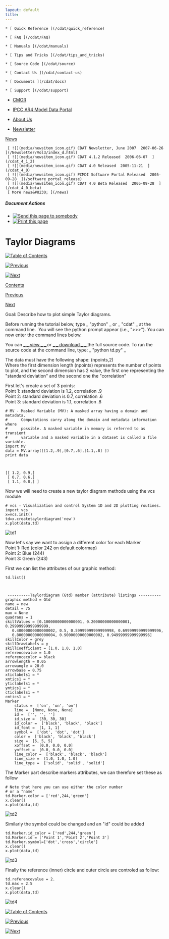```yaml
---
layout: default
title: 
---
```



    * [ Quick Reference ](/cdat/quick_reference)

    * [ FAQ ](/cdat/FAQ)

    * [ Manuals ](/cdat/manuals)

    * [ Tips and Tricks ](/cdat/tips_and_tricks)

    * [ Source Code ](/cdat/source)

    * [ Contact Us ](/cdat/contact-us)

    * [ Documents ](/cdat/docs)

    * [ Support ](/cdat/support)

  * [ CMOR ](/cmor)

  * [ IPCC AR4 Model Data Portal ](/esg_data_portal)

  * [ About Us ](/about)

  * [ Newsletter ](/Newsletter)

[ News ](/news)

     [ ![](media/newsitem_icon.gif) CDAT Newsletter, June 2007  2007-06-26  ](/Newsletter/Vol3/index_d.html)
     [ ![](media/newsitem_icon.gif) CDAT 4.1.2 Released  2006-06-07  ](/cdat_4_1_2)
     [ ![](media/newsitem_icon.gif) CDAT 4.0 Released  2005-11-21  ](/cdat_4_0)
     [ ![](media/newsitem_icon.gif) PCMDI Software Portal Released  2005-09-28  ](/software_portal_release)
     [ ![](media/newsitem_icon.gif) CDAT 4.0 Beta Released  2005-09-28  ](/cdat_4_0_beta)
     [ More news&#8230; ](/news)

#####  Document Actions

  * [ ![Send this page to somebody](media/mail_icon.gif) ](/cdat/tutorials/cdatbasics/plotting-basics/taylordiag/sendto_form)
  * [ ![Print this page](media/print_icon.gif) ](/this.print\(\))

#  Taylor Diagrams

[ ![Table of Contents](media/arrow-up) ](/)

[ ![Previous](media/arrow-left) ](/modifying-scatter-plot)

[ ![Next](media/arrow-right) ](/modifying-continents-plot)

[ Contents ](/)

[ Previous ](/modifying-scatter-plot)

[ Next ](/modifying-continents-plot)

 Goal:  Describe how to plot simple Taylor diagrams.   

Before running the tutorial below, type _ "python" _ or _ "cdat" _ at the
command line.&#160; You will see the python prompt appear (i.e., ">>>"). You can
now enter the command lines below.  

You can [ _ _  view  _ _ ](/../files/Taylor%20Plot) or [ _ _  download
 _ _ ](/../files/td.py) the full source code. To run the source code at the
command line, type: _ "python td.py" _  

The data must have the following shape: (npoints,2)  
Where the first dimension length (npoints) represents the number of points to
plot, and the second dimension has 2 value, the first one representing the
"standard deviation" and the second one the "correlation"  
  
First let's create a set of 3 points:  
Point 1: standard deviation is 1.2, correlation .9  
Point 2: standard deviation is 0.7, correlation .6  
Point 3: standard deviation is 1.1, correlation .8  
  

    
    
    # MV - Masked Variable (MV): A masked array having a domain and metadata.  
    #      Computations carry along the domain and metadata information where  
    #      possible. A masked variable in memory is referred to as transient   
    #      variable and a masked variable in a dataset is called a file variable.  
    import MV  
    data = MV.array([[1.2,.9],[0.7,.6],[1.1,.8] ])  
    print data  
    
    
    
    [[ 1.2, 0.9,]  
     [ 0.7, 0.6,]  
     [ 1.1, 0.8,] ]

  
Now we will need to create a new taylor diagram methods using the vcs module  

    
    
    # vcs - Visualization and control System 1D and 2D plotting routines.  
    import vcs  
    x=vcs.init()  
    td=x.createtaylordiagram('new')  
    x.plot(data,td)  
    

![td1](media/td1)  

Now let's say we want to assign a different color for each Marker  
Point 1: Red (color 242 on default colormap)  
Point 2: Blue (244)  
Point 3: Green (243)  
  
First we can list the attributes of our graphic method:  

    
    
    td.list()  
    
    
    
     ----------Taylordiagram (Gtd) member (attribute) listings ----------  
    graphic method = Gtd  
    name = new  
    detail = 75  
    max = None  
    quadrans = 1  
    skillValues = [0.10000000000000001, 0.20000000000000001, 0.29999999999999999,   
       0.40000000000000002, 0.5, 0.59999999999999998, 0.69999999999999996,  
       0.80000000000000004, 0.90000000000000002, 0.94999999999999996]  
    skillColor = grey  
    skillDrawLabels = y  
    skillCoefficient = [1.0, 1.0, 1.0]  
    referencevalue = 1.0  
    referencecolor = black  
    arrowlength = 0.05  
    arrowangle = 20.0  
    arrowbase = 0.75  
    xticlabels1 = *  
    xmtics1 = *  
    yticlabels1 = *  
    ymtics1 = *  
    cticlabels1 = *  
    cmtics1 = *  
    Marker  
        status =  ['on', 'on', 'on']  
        line =  [None, None, None]  
        id =  ['', '', '']  
        id_size =  [30, 30, 30]  
        id_color =  ['black', 'black', 'black']  
        id_font =  [1, 1, 1]  
        symbol =  ['dot', 'dot', 'dot']  
        color =  ['black', 'black', 'black']  
        size =  [5, 5, 5]  
        xoffset =  [0.0, 0.0, 0.0]  
        yoffset =  [0.0, 0.0, 0.0]  
        line_color =  ['black', 'black', 'black']  
        line_size =  [1.0, 1.0, 1.0]  
        line_type =  ['solid', 'solid', 'solid']

The Marker part describe markers attributes, we can therefore set these as
follow  

    
    
    # Note that here you can use either the color number  
    # or a "name"  
    td.Marker.color = ['red',244,'green']  
    x.clear()  
    x.plot(data,td)  
    

![td2](media/td2)  

  
Similarly the symbol could be changed and an "id" could be added  
  

    
    
    td.Marker.id_color = ['red',244,'green']  
    td.Marker.id = ['Point 1','Point 2','Point 3']  
    td.Marker.symbol=['dot','cross','circle']  
    x.clear()  
    x.plot(data,td)  
    

  

![td3](media/td3)  

Finally the reference (inner) circle and outer circle are controled as follow:  
  

    
    
    td.referencevalue = 2.  
    td.max = 2.5  
    x.clear()  
    x.plot(data,td)  
    

![td4](media/td4)  

[ ![Table of Contents](media/arrow-up) ](/)

[ ![Previous](media/arrow-left) ](/modifying-scatter-plot)

[ ![Next](media/arrow-right) ](/modifying-continents-plot)
